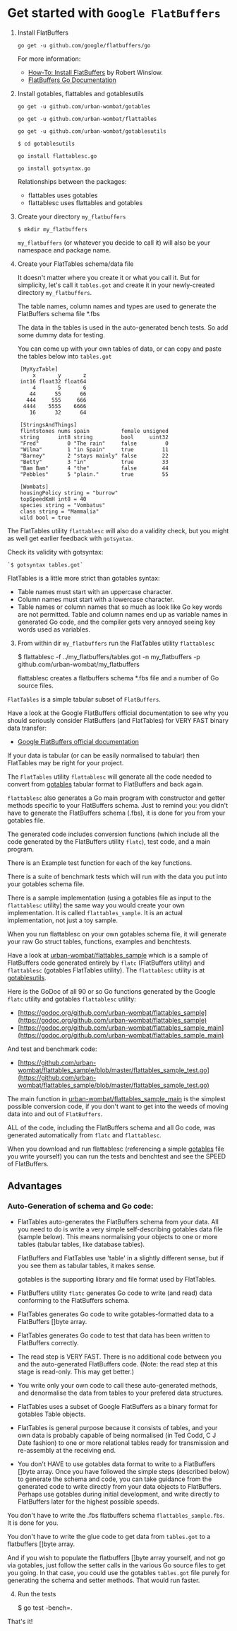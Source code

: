 # Get started with `Google FlatBuffers`

1. Install FlatBuffers

    `go get -u github.com/google/flatbuffers/go`

	For more information:
    * [How-To: Install FlatBuffers](https://rwinslow.com/posts/how-to-install-flatbuffers) by Robert Winslow.
    * [FlatBuffers Go Documentation](https://google.github.io/flatbuffers/flatbuffers_guide_use_go.html)

2. Install gotables, flattables and gotablesutils

	`go get -u github.com/urban-wombat/gotables`

    `go get -u github.com/urban-wombat/flattables`

	`go get -u github.com/urban-wombat/gotablesutils`

	`$ cd gotablesutils`

    `go install flattablesc.go`

    `go install gotsyntax.go`

	Relationships between the packages:
	* flattables uses gotables
	* flattablesc uses flattables and gotables

3. Create your directory `my_flatbuffers`

    `$ mkdir my_flatbuffers`

	`my_flatbuffers` (or whatever you decide to call it) will also be your namespace and package name.

4. Create your FlatTables schema/data file

    It doesn't matter where you create it or what you call it. But for simplicity, let's call it `tables.got`
	and create it in your newly-created directory `my_flatbuffers`.

	The table names, column names and types are used to generate the FlatBuffers schema file *.fbs

	The data in the tables is used in the auto-generated bench tests. So add some dummy data for testing.

	You can come up with your own tables of data, or can copy and paste the tables below into `tables.got`

```
    [MyXyzTable]
        x       y       z
    int16 float32 float64
        4       5       6
       44      55      66
      444     555     666
     4444    5555    6666
       16      32      64
    
    [StringsAndThings]
    flintstones nums spain          female unsigned
    string      int8 string         bool     uint32
    "Fred"         0 "The rain"     false         0
    "Wilma"        1 "in Spain"     true         11
    "Barney"       2 "stays mainly" false        22
    "Betty"        3 "in"           true         33
    "Bam Bam"      4 "the"          false        44
    "Pebbles"      5 "plain."       true         55
    
    [Wombats]
    housingPolicy string = "burrow"
    topSpeedKmH int8 = 40
    species string = "Vombatus"
    class string = "Mammalia"
    wild bool = true
```

The FlatTables utility `flattablesc` will also do a validity check, but you might as well get earlier feedback with `gotsyntax`.

Check its validity with gotsyntax:

    `$ gotsyntax tables.got`


FlatTables is a little more strict than gotables syntax:
* Table names must start with an uppercase character.
* Column names must start with a lowercase character.
* Table names or column names that so much as look like Go key words are not permitted. Table and column names end up as
variable names in generated Go code, and the compiler gets very annoyed seeing key words used as variables.

3. From within dir `my_flatbuffers` run the FlatTables utility `flattablesc`

    $ flattablesc -f ../my_flatbuffers/tables.got -n my_flatbuffers -p github.com/urban-wombat/my_flatbuffers

    flattablesc creates a flatbuffers schema *.fbs file and a number of Go source files.


`FlatTables` is a simple tabular subset of `FlatBuffers`.

Have a look at the Google FlatBuffers official documentation to see
why you should seriously consider FlatBuffers (and FlatTables)
for VERY FAST binary data transfer:
* [Google FlatBuffers official documentation](https://google.github.io/flatbuffers)

If your data is tabular (or can be easily normalised to tabular) then FlatTables
may be right for your project.

The `FlatTables` utility `flattablesc` will generate all the code needed to convert
from [gotables](https://github.com/urban-wombat/gotables) tabular format to
FlatBuffers and back again.

`flattablesc` also generates a Go main program with constructor and getter methods
specific to your FlatBuffers schema.  Just to remind you: you didn't have to
generate the FlatBuffers schema (.fbs), it is done for you from your gotables file.

The generated code includes conversion functions (which include all the code
generated by the FlatBuffers utility `flatc`), test code, and a main program.

There is an Example test function for each of the key functions.

There is a suite of benchmark tests which will run with the data you put into
your gotables schema file.

There is a sample implementation (using a gotables file as input to the
`flattablesc` utility) the same way you would create your own implementation.
It is called `flattables_sample`. It is an actual implementation, not just a
toy sample.

When you run flattablesc on your own gotables schema file, it will generate
your raw Go struct tables, functions, examples and benchtests.

Have a look at [urban-wombat/flattables_sample](https://github.com/urban-wombat/flattables_sample)
which is a sample of FlatBuffers code generated entirely by `flatc` (FlatBuffers utility)
and `flattablesc` (gotables FlatTables utility).
The `flattablesc` utility is at [gotablesutils](https://github.com/urban-wombat/gotablesutils).

Here is the GoDoc of all 90 or so Go functions generated by the Google `flatc` utility and gotables `flattablesc` utility:
* [https://godoc.org/github.com/urban-wombat/flattables_sample](https://godoc.org/github.com/urban-wombat/flattables_sample)
* [https://godoc.org/github.com/urban-wombat/flattables_sample_main](https://godoc.org/github.com/urban-wombat/flattables_sample_main)

And test and benchmark code:
* [https://github.com/urban-wombat/flattables_sample/blob/master/flattables_sample_test.go](https://github.com/urban-wombat/flattables_sample/blob/master/flattables_sample_test.go)

The main function in [urban-wombat/flattables_sample_main](https://github.com/urban-wombat/flattables_sample_main)
is the simplest possible conversion code, if you don't want to get into
the weeds of moving data into and out of `FlatBuffers`.

ALL of the code, including the FlatBuffers schema and all Go code,
was generated automatically from `flatc` and `flattablesc`.

When you download and run flattablesc (referencing a simple
[gotables](https://github.com/urban-wombat/gotables) file you write yourself)
you can run the tests and benchtest and see the SPEED of FlatBuffers.

## Advantages

### Auto-Generation of schema and Go code:

* FlatTables auto-generates the FlatBuffers schema from your data.
  All you need to do is write a very simple self-describing gotables data file (sample below).
  This means normalising your objects to one or more tables (tabular tables, like database tables).

  FlatBuffers and FlatTables use 'table' in a slightly different sense, but if you see them as tabular
  tables, it makes sense.

  gotables is the supporting library and file format used by FlatTables.

* FlatBuffers utility `flatc` generates Go code to write (and read) data conforming to the FlatBuffers schema.

* FlatTables generates Go code to write gotables-formatted data to a FlatBuffers []byte array.

* FlatTables generates Go code to test that data has been written to FlatBuffers correctly.

* The read step is VERY FAST. There is no additional code between you and the auto-generated FlatBuffers code.
  (Note: the read step at this stage is read-only. This may get better.)

* You write only your own code to call these auto-generated methods, and denormalise the data from tables to
  your prefered data structures.

* FlatTables uses a subset of Google FlatBuffers as a binary format for gotables Table objects.

* FlatTables is general purpose because it consists of tables, and your own data is probably capable of being
  normalised (in Ted Codd, C J Date fashion) to one or more relational tables ready for transmission and re-assembly
  at the receiving end.

* You don't HAVE to use gotables data format to write to a FlatBuffers []byte array. Once you have followed the simple
steps (described below) to generate the schema and code, you can take guidance from the generated code
to write directly from your data objects to FlatBuffers. Perhaps use gotables during initial
development, and write directly to FlatBuffers later for the highest possible speeds.

You don't have to write the .fbs flatbuffers schema `flattables_sample.fbs`. It is done for you.

You don't have to write the glue code to get data from `tables.got` to a flatbuffers []byte array.

And if you wish to populate the flatbuffers []byte array yourself, and not go via gotables, just
follow the setter calls in the various Go source files to get you going. In that case, you could use
the gotables `tables.got` file purely for generating the schema and setter methods. That would run faster.

4. Run the tests

    $ go test -bench=.

That's it!
